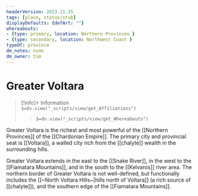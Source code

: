 ```yaml
---
headerVersion: 2023.11.25
tags: [place, status/stub]
displayDefaults: {defArt: ""}
whereabouts: 
- {type: primary, location: Northern Provinces }
- {type: secondary, location: Northwest Coast }
typeOf: province
dm_notes: none
dm_owner: tim
---
```

# Greater Voltara
>[!info]+ Information  
> `$=dv.view("_scripts/view/get_Affiliations")`  
>> `$=dv.view("_scripts/view/get_Whereabouts")`

Greater Voltara is the richest and most powerful of the [[Northern Provinces]] of the [[Chardonian Empire]]. The primary city and provincial seat is [[Voltara]], a walled city rich from the [[chalyte]] wealth in the surrounding hills. 

Greater Voltara extends in the east to the [[Snake River]], in the west to the [[Fiamatara Mountains]], and in the south to the [[Kelvaros]] river area. The northern border of Greater Voltara is not well-defined, but functionally includes the [[~North Voltara Hills~|hills north of Voltara]] (a rich source of [[chalyte]]), and the southern edge of the [[Fiamatara Mountains]]. 